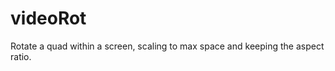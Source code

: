 videoRot
======================

Rotate a quad within a screen, scaling to max space and keeping the aspect ratio.
